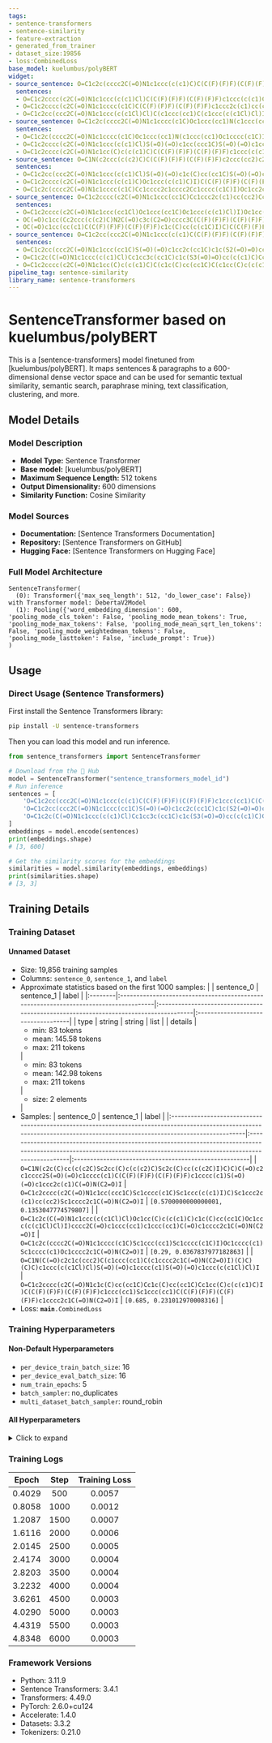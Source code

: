 ```yaml
---
tags:
- sentence-transformers
- sentence-similarity
- feature-extraction
- generated_from_trainer
- dataset_size:19856
- loss:CombinedLoss
base_model: kuelumbus/polyBERT
widget:
- source_sentence: O=C1c2c(cccc2C(=O)N1c1ccc(c(c1)C)C(C(F)(F)F)(C(F)(F)F)c1cc(C)c(c(c1)C)c1c(C)cc(cc1C)C(C(F)(F)F)(C(F)(F)F)c1ccc(c(c1)C)I)Oc1ccc(cc1)Oc1ccc(cc1)Oc1cccc2c1C(=O)N(C2=O)I
  sentences:
  - O=C1c2cccc(c2C(=O)N1c1ccc(c(c1)Cl)C(C(F)(F)F)(C(F)(F)F)c1ccc(c(c1)Cl)C(C(F)(F)F)(C(F)(F)F)c1ccc(c(c1)Cl)I)Cc1c(C)cc(cc1C)c1cc(C)c(c(c1)C)Cc1ccc2c(c1)C(=O)N(C2=O)I
  - O=C1c2cccc(c2C(=O)N1c1cccc(c1C)C(C(F)(F)F)(C(F)(F)F)c1ccc2c(c1)cc(cc2)C(C(F)(F)F)(C(F)(F)F)c1cccc(c1C)I)Oc1ccc(nc1)Cc1ccc(cn1)Oc1cccc2c1C(=O)N(C2=O)I
  - O=C1c2cc(ccc2C(=O)N1c1ccc(c(c1Cl)Cl)C(c1ccc(cc1)C(c1ccc(c(c1Cl)Cl)I)(C)C)(C)C)Oc1cccc(c1)Oc1ccc2c(c1)C(=O)N(C2=O)I
- source_sentence: O=C1c2c(cccc2C(=O)N1c1cccc(c1C)Oc1ccc(cc1)N(c1ccc(cc1)Oc1cccc(c1C)I)c1ccccc1)Oc1ccc(nc1)Sc1ccc(cn1)Oc1cccc2c1C(=O)N(C2=O)I
  sentences:
  - O=C1c2c(cccc2C(=O)N1c1cccc(c1C)Oc1ccc(cc1)N(c1ccc(cc1)Oc1cccc(c1C)I)c1ccccc1)Oc1ccc(nc1)Sc1ccc(cn1)Oc1cccc2c1C(=O)N(C2=O)I
  - O=C1c2cccc(c2C(=O)N1c1ccc(c(c1)Cl)S(=O)(=O)c1cc(ccc1C)S(=O)(=O)c1ccc(c(c1)Cl)I)Oc1cccc(c1)C(c1cccc(c1)Oc1cccc2c1C(=O)N(C2=O)I)(C)C
  - O=C1c2cccc(c2C(=O)N1c1cc(C)c(c(c1)C)C(C(F)(F)F)(C(F)(F)F)c1ccc(c(c1Cl)Cl)C(C(F)(F)F)(C(F)(F)F)c1cc(C)c(c(c1)C)I)Cc1ccc(nc1)Oc1ccc(cn1)Cc1cccc2c1C(=O)N(C2=O)I
- source_sentence: O=C1N(c2ccc(c(c2)C)C(C(F)(F)F)(C(F)(F)F)c2ccc(cc2)c2ccc(cc2)C(C(F)(F)F)(C(F)(F)F)c2ccc(c(c2)C)I)C(=O)c2c1cccc2S(=O)(=O)c1cccc(c1)S(=O)(=O)c1cccc2c1C(=O)N(C2=O)I
  sentences:
  - O=C1c2cc(ccc2C(=O)N1c1ccc(c(c1)Cl)S(=O)(=O)c1c(C)cc(cc1C)S(=O)(=O)c1ccc(c(c1)Cl)I)C(C(F)(F)F)(C(F)(F)F)c1cc2ccccc2cc1C(C(F)(F)F)(C(F)(F)F)c1ccc2c(c1)C(=O)N(C2=O)I
  - O=C1c2cccc(c2C(=O)N1c1ccc(c(c1)C)Oc1ccc(c(c1)C)I)C(C(F)(F)F)(C(F)(F)F)c1ccc(cc1)C(C(F)(F)F)(C(F)(F)F)c1cccc2c1C(=O)N(C2=O)I
  - O=C1c2c(cccc2C(=O)N1c1cccc(c1C)Cc1cccc2c1cccc2Cc1cccc(c1C)I)Oc1cc2ccccc2cc1Oc1ccc2c(c1)C(=O)N(C2=O)I
- source_sentence: O=C1c2cccc(c2C(=O)N1c1ccc(cc1C)Cc1ccc2c(c1)cc(cc2)Cc1ccc(c(c1)C)I)Sc1ccc(nc1)Oc1ccc(cn1)Sc1ccc2c(c1)C(=O)N(C2=O)I
  sentences:
  - O=C1c2cccc(c2C(=O)N1c1ccc(cc1Cl)Oc1ccc(cc1C)Oc1ccc(c(c1)Cl)I)Oc1cc(C)c(c(c1)C)c1c(C)cc(cc1C)Oc1ccc2c(c1)C(=O)N(C2=O)I
  - OC(=O)c1cc(Cc2ccc(c(c2)C)N2C(=O)c3c(C2=O)cccc3C(C(F)(F)F)(C(F)(F)F)c2cccc(c2)Sc2cccc(c2)C(C(F)(F)F)(C(F)(F)F)c2cccc3c2C(=O)N(C3=O)I)cc(c1)Cc1ccc(c(c1)C)I
  - OC(=O)c1cc(cc(c1)C(C(F)(F)F)(C(F)(F)F)c1c(C)cc(c(c1C)I)C)C(C(F)(F)F)(C(F)(F)F)c1c(C)cc(c(c1C)N1C(=O)c2c(C1=O)ccc(c2)Oc1ccc(nc1)C(C(F)(F)F)(C(F)(F)F)c1ccc(cn1)Oc1ccc2c(c1)C(=O)N(C2=O)I)C
- source_sentence: O=C1c2cc(ccc2C(=O)N1c1ccc(c(c1)C(C(F)(F)F)(C(F)(F)F)c1ccc(cc1)C(C(F)(F)F)(C(F)(F)F)c1ccc(c(c1)I)C)C)C(C(F)(F)F)(C(F)(F)F)c1ccc2c(c1)C(=O)N(C2=O)I
  sentences:
  - O=C1c2cc(ccc2C(=O)N1c1ccc(cc1C)S(=O)(=O)c1cc2c(cc1C)c1c(S2(=O)=O)cc(c(c1)C)S(=O)(=O)c1ccc(c(c1)C)I)Cc1ccc(nc1)S(=O)(=O)c1ccc(nc1)Cc1ccc2c(c1)C(=O)N(C2=O)I
  - O=C1c2c(C(=O)N1c1ccc(c(c1)Cl)Cc1cc3c(cc1C)c1c(S3(=O)=O)cc(c(c1)C)Cc1ccc(c(c1)Cl)I)cccc2C(=O)c1ccc(cn1)C(=O)c1ccc(nc1)C(=O)c1cccc2c1C(=O)N(C2=O)I
  - O=C1c2cccc(c2C(=O)N1c1cc(C)c(c(c1)C)C(c1c(C)cc(cc1C)C(c1cc(C)c(c(c1)C)I)(C)C)(C)C)Oc1ccc(cc1)Oc1ccc(cc1)Oc1cccc2c1C(=O)N(C2=O)I
pipeline_tag: sentence-similarity
library_name: sentence-transformers
---
```


# SentenceTransformer based on kuelumbus/polyBERT

This is a [sentence-transformers] model finetuned from [kuelumbus/polyBERT]. It maps sentences & paragraphs to a 600-dimensional dense vector space and can be used for semantic textual similarity, semantic search, paraphrase mining, text classification, clustering, and more.

## Model Details

### Model Description
- **Model Type:** Sentence Transformer
- **Base model:** [kuelumbus/polyBERT] <!-- at revision deaa98fb65a7bdfb537457d42f43bd468963f695 -->
- **Maximum Sequence Length:** 512 tokens
- **Output Dimensionality:** 600 dimensions
- **Similarity Function:** Cosine Similarity
<!-- - **Training Dataset:** Unknown -->
<!-- - **Language:** Unknown -->
<!-- - **License:** Unknown -->

### Model Sources

- **Documentation:** [Sentence Transformers Documentation]
- **Repository:** [Sentence Transformers on GitHub]
- **Hugging Face:** [Sentence Transformers on Hugging Face]

### Full Model Architecture

```
SentenceTransformer(
  (0): Transformer({'max_seq_length': 512, 'do_lower_case': False}) with Transformer model: DebertaV2Model 
  (1): Pooling({'word_embedding_dimension': 600, 'pooling_mode_cls_token': False, 'pooling_mode_mean_tokens': True, 'pooling_mode_max_tokens': False, 'pooling_mode_mean_sqrt_len_tokens': False, 'pooling_mode_weightedmean_tokens': False, 'pooling_mode_lasttoken': False, 'include_prompt': True})
)
```

## Usage

### Direct Usage (Sentence Transformers)

First install the Sentence Transformers library:

```bash
pip install -U sentence-transformers
```

Then you can load this model and run inference.
```python
from sentence_transformers import SentenceTransformer

# Download from the 🤗 Hub
model = SentenceTransformer("sentence_transformers_model_id")
# Run inference
sentences = [
    'O=C1c2cc(ccc2C(=O)N1c1ccc(c(c1)C(C(F)(F)F)(C(F)(F)F)c1ccc(cc1)C(C(F)(F)F)(C(F)(F)F)c1ccc(c(c1)I)C)C)C(C(F)(F)F)(C(F)(F)F)c1ccc2c(c1)C(=O)N(C2=O)I',
    'O=C1c2cc(ccc2C(=O)N1c1ccc(cc1C)S(=O)(=O)c1cc2c(cc1C)c1c(S2(=O)=O)cc(c(c1)C)S(=O)(=O)c1ccc(c(c1)C)I)Cc1ccc(nc1)S(=O)(=O)c1ccc(nc1)Cc1ccc2c(c1)C(=O)N(C2=O)I',
    'O=C1c2c(C(=O)N1c1ccc(c(c1)Cl)Cc1cc3c(cc1C)c1c(S3(=O)=O)cc(c(c1)C)Cc1ccc(c(c1)Cl)I)cccc2C(=O)c1ccc(cn1)C(=O)c1ccc(nc1)C(=O)c1cccc2c1C(=O)N(C2=O)I',
]
embeddings = model.encode(sentences)
print(embeddings.shape)
# [3, 600]

# Get the similarity scores for the embeddings
similarities = model.similarity(embeddings, embeddings)
print(similarities.shape)
# [3, 3]
```

<!--
### Direct Usage (Transformers)

<details><summary>Click to see the direct usage in Transformers</summary>

</details>
-->

<!--
### Downstream Usage (Sentence Transformers)

You can finetune this model on your own dataset.

<details><summary>Click to expand</summary>

</details>
-->

<!--
### Out-of-Scope Use

*List how the model may foreseeably be misused and address what users ought not to do with the model.*
-->

<!--
## Bias, Risks and Limitations

*What are the known or foreseeable issues stemming from this model? You could also flag here known failure cases or weaknesses of the model.*
-->

<!--
### Recommendations

*What are recommendations with respect to the foreseeable issues? For example, filtering explicit content.*
-->

## Training Details

### Training Dataset

#### Unnamed Dataset

* Size: 19,856 training samples
* Columns: <code>sentence_0</code>, <code>sentence_1</code>, and <code>label</code>
* Approximate statistics based on the first 1000 samples:
  |         | sentence_0                                                                           | sentence_1                                                                           | label                              |
  |:--------|:-------------------------------------------------------------------------------------|:-------------------------------------------------------------------------------------|:-----------------------------------|
  | type    | string                                                                               | string                                                                               | list                               |
  | details | <ul><li>min: 83 tokens</li><li>mean: 145.58 tokens</li><li>max: 211 tokens</li></ul> | <ul><li>min: 83 tokens</li><li>mean: 142.98 tokens</li><li>max: 211 tokens</li></ul> | <ul><li>size: 2 elements</li></ul> |
* Samples:
  | sentence_0                                                                                                                                                                 | sentence_1                                                                                                                                                             | label                                                 |
  |:---------------------------------------------------------------------------------------------------------------------------------------------------------------------------|:-----------------------------------------------------------------------------------------------------------------------------------------------------------------------|:------------------------------------------------------|
  | <code>O=C1N(c2c(C)cc(c(c2C)Sc2cc(C)c(c(c2)C)Sc2c(C)cc(c(c2C)I)C)C)C(=O)c2c1cccc2S(=O)(=O)c1cccc(c1)C(C(F)(F)F)(C(F)(F)F)c1cccc(c1)S(=O)(=O)c1ccc2c(c1)C(=O)N(C2=O)I</code> | <code>O=C1c2cccc(c2C(=O)N1c1cc(ccc1C)Sc1cccc(c1C)Sc1ccc(c(c1)I)C)Sc1ccc2c(c1)cc(cc2)Sc1cccc2c1C(=O)N(C2=O)I</code>                                                     | <code>[0.5700000000000001, 0.1353047774579807]</code> |
  | <code>O=C1c2c(C(=O)N1c1ccc(c(c1Cl)Cl)Oc1cc(C)c(c(c1)C)c1c(C)cc(cc1C)Oc1ccc(c(c1Cl)Cl)I)cccc2C(=O)c1ccc(cc1)c1ccc(cc1)C(=O)c1cccc2c1C(=O)N(C2=O)I</code>                    | <code>O=C1c2c(cccc2C(=O)N1c1cccc(c1C)Sc1ccc(cc1)Sc1cccc(c1C)I)Oc1cccc(c1)Sc1cccc(c1)Oc1cccc2c1C(=O)N(C2=O)I</code>                                                     | <code>[0.29, 0.0367837977182863]</code>               |
  | <code>O=C1N(C(=O)c2c1c(ccc2)C(c1ccc(cc1)C(c1cccc2c1C(=O)N(C2=O)I)(C)C)(C)C)c1ccc(c(c1Cl)Cl)S(=O)(=O)c1cccc(c1)S(=O)(=O)c1ccc(c(c1Cl)Cl)I</code>                            | <code>O=C1c2cccc(c2C(=O)N1c1c(C)cc(cc1C)Cc1c(C)cc(cc1C)Cc1cc(C)c(c(c1)C)I)C(C(F)(F)F)(C(F)(F)F)c1ccc(cc1)Sc1ccc(cc1)C(C(F)(F)F)(C(F)(F)F)c1cccc2c1C(=O)N(C2=O)I</code> | <code>[0.685, 0.231012970008316]</code>               |
* Loss: <code>__main__.CombinedLoss</code>

### Training Hyperparameters
#### Non-Default Hyperparameters

- `per_device_train_batch_size`: 16
- `per_device_eval_batch_size`: 16
- `num_train_epochs`: 5
- `batch_sampler`: no_duplicates
- `multi_dataset_batch_sampler`: round_robin

#### All Hyperparameters
<details><summary>Click to expand</summary>

- `overwrite_output_dir`: False
- `do_predict`: False
- `eval_strategy`: no
- `prediction_loss_only`: True
- `per_device_train_batch_size`: 16
- `per_device_eval_batch_size`: 16
- `per_gpu_train_batch_size`: None
- `per_gpu_eval_batch_size`: None
- `gradient_accumulation_steps`: 1
- `eval_accumulation_steps`: None
- `torch_empty_cache_steps`: None
- `learning_rate`: 5e-05
- `weight_decay`: 0.0
- `adam_beta1`: 0.9
- `adam_beta2`: 0.999
- `adam_epsilon`: 1e-08
- `max_grad_norm`: 1
- `num_train_epochs`: 5
- `max_steps`: -1
- `lr_scheduler_type`: linear
- `lr_scheduler_kwargs`: {}
- `warmup_ratio`: 0.0
- `warmup_steps`: 0
- `log_level`: passive
- `log_level_replica`: warning
- `log_on_each_node`: True
- `logging_nan_inf_filter`: True
- `save_safetensors`: True
- `save_on_each_node`: False
- `save_only_model`: False
- `restore_callback_states_from_checkpoint`: False
- `no_cuda`: False
- `use_cpu`: False
- `use_mps_device`: False
- `seed`: 42
- `data_seed`: None
- `jit_mode_eval`: False
- `use_ipex`: False
- `bf16`: False
- `fp16`: False
- `fp16_opt_level`: O1
- `half_precision_backend`: auto
- `bf16_full_eval`: False
- `fp16_full_eval`: False
- `tf32`: None
- `local_rank`: 0
- `ddp_backend`: None
- `tpu_num_cores`: None
- `tpu_metrics_debug`: False
- `debug`: []
- `dataloader_drop_last`: False
- `dataloader_num_workers`: 0
- `dataloader_prefetch_factor`: None
- `past_index`: -1
- `disable_tqdm`: False
- `remove_unused_columns`: True
- `label_names`: None
- `load_best_model_at_end`: False
- `ignore_data_skip`: False
- `fsdp`: []
- `fsdp_min_num_params`: 0
- `fsdp_config`: {'min_num_params': 0, 'xla': False, 'xla_fsdp_v2': False, 'xla_fsdp_grad_ckpt': False}
- `fsdp_transformer_layer_cls_to_wrap`: None
- `accelerator_config`: {'split_batches': False, 'dispatch_batches': None, 'even_batches': True, 'use_seedable_sampler': True, 'non_blocking': False, 'gradient_accumulation_kwargs': None}
- `deepspeed`: None
- `label_smoothing_factor`: 0.0
- `optim`: adamw_torch
- `optim_args`: None
- `adafactor`: False
- `group_by_length`: False
- `length_column_name`: length
- `ddp_find_unused_parameters`: None
- `ddp_bucket_cap_mb`: None
- `ddp_broadcast_buffers`: False
- `dataloader_pin_memory`: True
- `dataloader_persistent_workers`: False
- `skip_memory_metrics`: True
- `use_legacy_prediction_loop`: False
- `push_to_hub`: False
- `resume_from_checkpoint`: None
- `hub_model_id`: None
- `hub_strategy`: every_save
- `hub_private_repo`: None
- `hub_always_push`: False
- `gradient_checkpointing`: False
- `gradient_checkpointing_kwargs`: None
- `include_inputs_for_metrics`: False
- `include_for_metrics`: []
- `eval_do_concat_batches`: True
- `fp16_backend`: auto
- `push_to_hub_model_id`: None
- `push_to_hub_organization`: None
- `mp_parameters`: 
- `auto_find_batch_size`: False
- `full_determinism`: False
- `torchdynamo`: None
- `ray_scope`: last
- `ddp_timeout`: 1800
- `torch_compile`: False
- `torch_compile_backend`: None
- `torch_compile_mode`: None
- `dispatch_batches`: None
- `split_batches`: None
- `include_tokens_per_second`: False
- `include_num_input_tokens_seen`: False
- `neftune_noise_alpha`: None
- `optim_target_modules`: None
- `batch_eval_metrics`: False
- `eval_on_start`: False
- `use_liger_kernel`: False
- `eval_use_gather_object`: False
- `average_tokens_across_devices`: False
- `prompts`: None
- `batch_sampler`: no_duplicates
- `multi_dataset_batch_sampler`: round_robin

</details>

### Training Logs
| Epoch  | Step | Training Loss |
|:------:|:----:|:-------------:|
| 0.4029 | 500  | 0.0057        |
| 0.8058 | 1000 | 0.0012        |
| 1.2087 | 1500 | 0.0007        |
| 1.6116 | 2000 | 0.0006        |
| 2.0145 | 2500 | 0.0005        |
| 2.4174 | 3000 | 0.0004        |
| 2.8203 | 3500 | 0.0004        |
| 3.2232 | 4000 | 0.0004        |
| 3.6261 | 4500 | 0.0003        |
| 4.0290 | 5000 | 0.0003        |
| 4.4319 | 5500 | 0.0003        |
| 4.8348 | 6000 | 0.0003        |


### Framework Versions
- Python: 3.11.9
- Sentence Transformers: 3.4.1
- Transformers: 4.49.0
- PyTorch: 2.6.0+cu124
- Accelerate: 1.4.0
- Datasets: 3.3.2
- Tokenizers: 0.21.0
